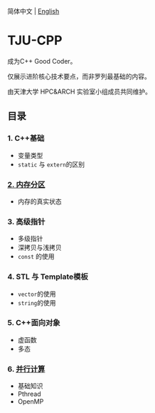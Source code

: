 简体中文 | [English](./README.md)

# TJU-CPP

成为C++ Good Coder。

仅展示进阶核心技术要点，而非罗列最基础的内容。

由天津大学 HPC&ARCH 实验室小组成员共同维护。

## 目录

### 1. C++基础

- 变量类型
- `static` 与 `extern`的区别

### [2. 内存分区](./Memory_Partition/README.md)

- 内存的真实状态

### 3. 高级指针

- 多级指针
- 深拷贝与浅拷贝
- `const` 的使用

### 4. STL 与 Template模板

- `vector`的使用
- `string`的使用

### 5. C++面向对象

- 虚函数
- 多态

### 6. [并行计算](./Parallel_Computing/README_CN.md)

- 基础知识
- Pthread
- OpenMP

